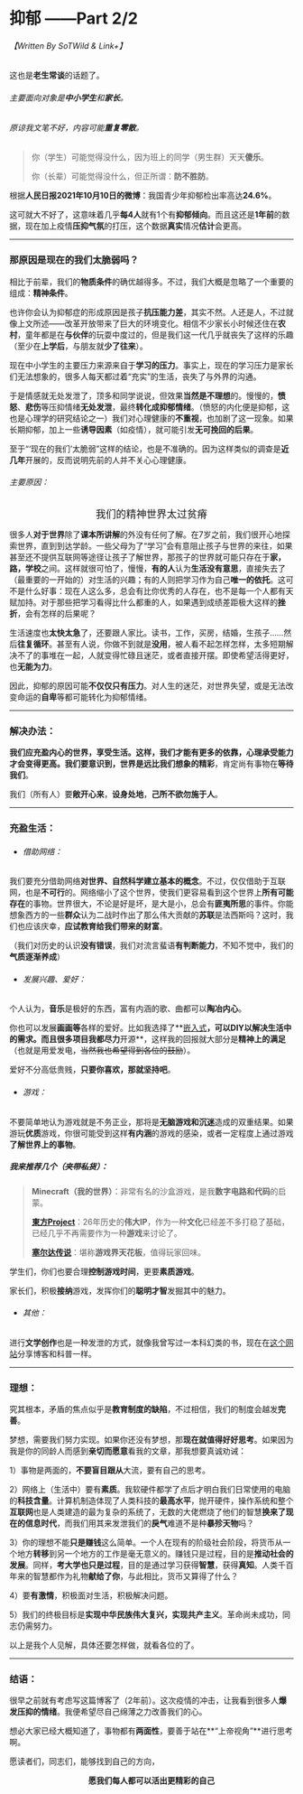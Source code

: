 # 抑郁	——Part 2/2

###### 【Written By SoTWild & Link+】

这也是**老生常谈**的话题了。

###### 主要面向对象是**中小学生**和**家长**。

###### 原谅我文笔不好，内容可能**重复零散**。

> 你（学生）可能觉得没什么，因为班上的同学（男生群）天天**傻乐**。
>
> 你（长辈）可能觉得没什么，但正所谓：**防不胜防**。

根据**人民日报2021年10月10日的微博**：我国青少年抑郁检出率高达**24.6%**。

这可就大不好了，这意味着几乎**每4人**就有1个有**抑郁倾向**。而且这还是**1年前**的数据，现在加上疫情**压抑气氛**的打压，这个数据**真实**情况**估计**会更高。

------

### 那原因是现在的我们太脆弱吗？

相比于前辈，我们的**物质条件**的确优越得多。不过，我们大概是忽略了一个重要的组成：**精神条件**。

也许你会认为抑郁症的形成原因是孩子**抗压能力差**，其实不然。人还是人，不过就像上文所述——改革开放带来了巨大的环境变化。相信不少家长小时候还住在**农村**，童年都是在**与伙伴**的玩耍中度过的，但是我们这一代几乎就丧失了这样的乐趣（至少在**上学后**，与朋友就**少了往来**）。

现在中小学生的主要压力来源来自于**学习的压力**。事实上，现在的学习压力是家长们无法想象的，很多人每天都过着“充实”的生活，丧失了与外界的沟通。

于是情感就无处发泄了，顶多和同学说说，但效果**当然是不理想**的。慢慢的，**愤怒**、**悲伤**等压抑情绪**无处发泄**，最终**转化成抑郁情绪**。（愤怒的内化便是抑郁，这也是心理学的研究结论之一）我们对心理健康的**不重视**，也加剧了这一现象。如果长期抑郁，加上一些**诱导因素**（如疫情），就可能引发**无可挽回的后果**。

至于“‘现在的我们’太脆弱”这样的结论，也是不准确的。因为这样类似的调查是**近几年**开展的，反而说明先前的人并不关心心理健康。

###### 主要原因：

<center><font size="4">我们的精神世界太过贫瘠</font></center>

很多人**对于世界**除了**课本所讲解**的外没有任何了解。在7岁之前，我们很开心地探索世界，直到到达学龄。一些父母为了“学习”会有意阻止孩子与世界的来往，如果甚至还不提供互联网等途径让孩子了解世界，那孩子的世界就可能只存在于**家，路，学校**之间。这样就很可怕了，慢慢，**有的人**认为**生活没有意思**，直接失去了（最重要的一开始的）对生活的兴趣；有的人则把学习作为自己**唯一的依托**。这可不是什么好事：现在人这么多，总会有比你优秀的人存在，也不是每一个人都有天赋加持。对于那些把学习看得比什么都重的人，如果遇到成绩差距极大这样的**挫折**，会有怎样的后果呢？

生活速度也**太快太急**了，还要跟人家比。读书，工作，买房，结婚，生孩子……然后**往复循环**。甚至有人说，你做不到就是**没用**，被人看不起怎样怎样，太多短期解决不了的事堆在一起，人就变得忙碌且迷茫，或者直接开摆。即使希望活得更好，也**无能为力**。

因此，抑郁的原因可能**不仅仅只有压力**。对人生的迷茫，对世界失望，或是无法改变命运的**自卑**等都可能转化为抑郁情绪。

------

### 解决办法：

**我们应充盈内心的世界，享受生活。**这样，我们才能有更多的依靠，心理承受能力才会变得更高。我们要意识到，世界是远比我们想象的**精彩**，肯定尚有事物在**等待我们**。

我们（所有人）要**敞开心来**，**设身处地**，**己所不欲勿施于人**。

------

### 充盈生活：

- ###### 借助网络：

我们要充分借助网络**对世界、自然科学建立基本的概念**。不过，仅仅借助于互联网，也是**不可行**的。网络缩小了这个世界，使我们更容易看到这个世界上**所有可能存在**的事物。世界很大，不论是好是坏，是大是小，总会有**匪夷所思**的事件。你能想象西方的一些**群众**认为二战时作出了那么伟大贡献的**苏联**是法西斯吗？这时，我们也应该庆幸，**应试教育给我们带来的财富**。

（我们对历史的认识**没有错误**，我们对流言蜚语**有判断能力**，不知不觉中，我们的**气质逐渐养成**）

- ###### 发展兴趣、爱好：

个人认为，**音乐**是极好的东西，富有内涵的歌、曲都可以**陶冶内心**。

你也可以发展**画画等**各样的爱好。比如我选择了**[嵌入式](/study/embedded/es.html)**，可以DIY以解决生活中的需求。而且很多项目我都尽力**开源**，这样我的回报就大部分是**精神上的满足**（也就是用爱发电，~~当然我也希望得到各位的鼓励~~）。

爱好不分高低贵贱，**只要你喜欢，那就坚持吧**。

- ###### 游戏：

不要简单地认为游戏就是不务正业，那将是**无脑游戏和沉迷**造成的双重结果。如果游玩**优质**游戏，你很可能受到这样**有内涵**的游戏的感染，或者一定程度上通过游戏**了解世界上的事物**。

##### 我来推荐几个（~~夹带私货~~）：

> **Minecraft（我的世界）**：非常有名的沙盒游戏，是我**数字电路和代码**的启蒙。
>
> [**東方Project**](/popularization/20220223.html)：26年历史的**伟大IP**，作为一种**文化**已经差不多打稳了基础，已经几乎不再需要作为一种**游戏**来讨论了。
>
> [**塞尔达传说**](/popularization/20220224.html)：堪称**游戏界天花板**，值得玩家回味。

学生们，你们也要合理**控制游戏时间**，更要**素质游戏**。

家长们，积极**接纳**游戏，发挥你们的**聪明才智**发掘其中的魅力。

- ###### 其他：

进行**文学创作**也是一种发泄的方式，就像我曾写过一本科幻类的书，现在在[这个网站](https://sotwild.github.io)分享博客和科普一样。

------

### 理想：

究其根本，矛盾的焦点似乎是**教育制度的缺陷**，不过相信，我们的制度会越发**完善**。

梦想，需要我们努力实现。如果你还没有梦想，那**现在就值得好好思考**。如果因为我是你的同龄人而感到**亲切而愿意**看我的文章，那我想要真诚劝诫：

1）事物是两面的，**不要盲目跟从**大流，要有自己的思考。

2）网络上（生活中）要有**素质**。我软硬件都学了点后才明白我们日常使用的电脑的**科技含量**。计算机制造体现了人类科技的**最高水平**，抛开硬件，操作系统和整个**互联网**也是人类建造的最为复杂的系统了，无数的大佬燃烧了他们的智慧**换来了现在的信息时代**，而我们用其来发泄我们的**戾气**难道不是种**暴殄天物**吗？

3）你的理想不能**只是赚钱**这么简单。一个人在现有的阶级社会阶段，将货币从一个地方**转移**到另一个地方的工作是毫无意义的。赚钱只是过程，目的是**推动社会的发展**。同样，**考大学也只是过程**，目的是通过学习获得**智慧**，获得**真知**。人类千百年来的智慧都作为礼物**献给了你**，与此相比，货币又算得了什么？

4）要**有激情**，积极面对生活，积极解决问题。

5）我们的终极目标是**实现中华民族伟大复兴，实现共产主义**。革命尚未成功，同志仍需努力。

以上是我个人见解，具体还要怎样做，就看各位的了。

------

### 结语：

很早之前就有考虑写这篇博客了（2年前）。这次疫情的冲击，让我看到很多人**爆发压抑的情绪**。我便希望尽自己绵薄之力改善我们的心。

想必大家已经大概知道了，事物都有**两面性**，要善于站在**“上帝视角”**进行思考啊。

愿读者们，同志们，能够找到自己的方向，

<center><b>愿我们每人都可以活出更精彩的自己</b></center>